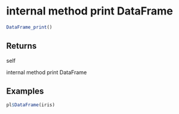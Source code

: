 # internal method print DataFrame

```r
DataFrame_print()
```

## Returns

self

internal method print DataFrame

## Examples

```r
pl$DataFrame(iris)
```
